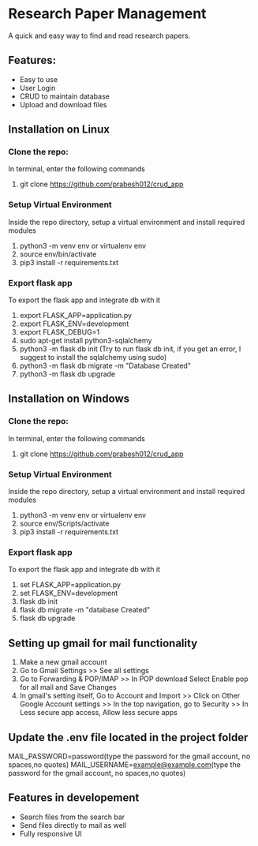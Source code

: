 # Research Paper Management

A quick and easy way to find and read research papers.

## Features:

- Easy to use
- User Login
- CRUD to maintain database
- Upload and download files

## Installation on Linux

### Clone the repo:

In terminal, enter the following commands

1. git clone https://github.com/prabesh012/crud_app

### Setup Virtual Environment

Inside the repo directory, setup a virtual environment and install required modules

1. python3 -m venv env or virtualenv env
2. source env/bin/activate
3. pip3 install -r requirements.txt

### Export flask app

To export the flask app and integrate db with it

1. export FLASK_APP=application.py
2. export FLASK_ENV=development
3. export FLASK_DEBUG=1
4. sudo apt-get install python3-sqlalchemy
5. python3 -m flask db init (Try to run flask db init, if you get an error, I suggest to install the sqlalchemy using sudo)
6. python3 -m flask db migrate -m "Database Created"
7. python3 -m flask db upgrade

## Installation on Windows

### Clone the repo:

In terminal, enter the following commands

1. git clone https://github.com/prabesh012/crud_app

### Setup Virtual Environment

Inside the repo directory, setup a virtual environment and install required modules

1. python3 -m venv env or virtualenv env
2. source env/Scripts/activate
3. pip3 install -r requirements.txt

### Export flask app

To export the flask app and integrate db with it

1. set FLASK_APP=application.py
2. set FLASK_ENV=development
3. flask db init
4. flask db migrate -m "database Created"
5. flask db upgrade

## Setting up gmail for mail functionality

1. Make a new gmail account
2. Go to Gmail Settings >> See all settings
3. Go to Forwarding & POP/IMAP >> In POP download Select Enable pop for all mail and Save Changes
4. In gmail's setting itself, Go to Account and Import >> Click on Other Google Account settings >> In the top navigation, go to Security >> In Less secure app access, Allow less secure apps

## Update the .env file located in the project folder

MAIL_PASSWORD=password(type the password for the gmail account, no spaces,no quotes)
MAIL_USERNAME=example@example.com(type the password for the gmail account, no spaces,no quotes)

## Features in developement

- Search files from the search bar
- Send files directly to mail as well
- Fully responsive UI
